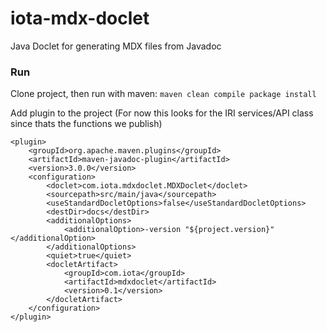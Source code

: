 # iota-mdx-doclet
Java Doclet for generating MDX files from Javadoc

### Run
Clone project, then run with maven:
```maven clean compile package install```

Add plugin to the project (For now this looks for the IRI services/API class since thats the functions we publish)
```
<plugin>
    <groupId>org.apache.maven.plugins</groupId>
    <artifactId>maven-javadoc-plugin</artifactId>
    <version>3.0.0</version>
    <configuration>
        <doclet>com.iota.mdxdoclet.MDXDoclet</doclet>
        <sourcepath>src/main/java</sourcepath>
        <useStandardDocletOptions>false</useStandardDocletOptions>
        <destDir>docs</destDir>
        <additionalOptions>
            <additionalOption>-version "${project.version}"</additionalOption>
        </additionalOptions>
        <quiet>true</quiet>
        <docletArtifact>
            <groupId>com.iota</groupId>
            <artifactId>mdxdoclet</artifactId>
            <version>0.1</version>
        </docletArtifact>
    </configuration>
</plugin>
```
